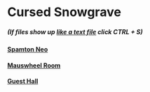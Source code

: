 # Cursed Snowgrave
##### (If files show up [like a text file](https://sastofficial.github.io/pages/img/savefile-textfile.html) click CTRL + S)
#### [Spamton Neo](https://sastofficial.github.io/FileHost/Game%20Saves/Deltarune%20Saves/Cursed%20Snowgrave/filech2_2%20(Before%20Spamton%20neo))
#### [Mauswheel Room](https://sastofficial.github.io/FileHost/Game%20Saves/Deltarune%20Saves/Cursed%20Snowgrave/filech2_2%20(mauswheel%20room))
#### [Guest Hall](https://sastofficial.github.io/FileHost/Game%20Saves/Deltarune%20Saves/Cursed%20Snowgrave/filech2_2%20(went%20to%20rooms%20for%20some%20reason))
